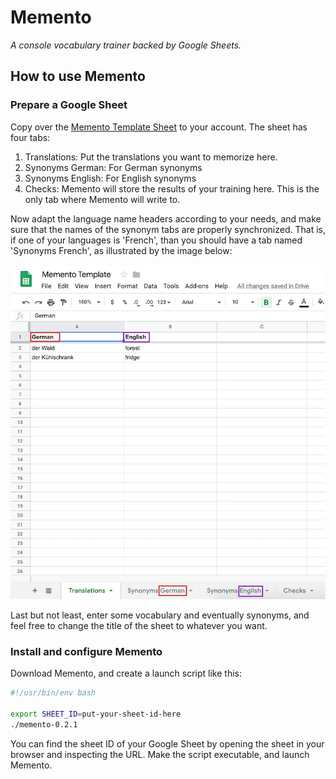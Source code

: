 # Memento
*A console vocabulary trainer backed by Google Sheets.*

## How to use Memento
### Prepare a Google Sheet
Copy over the [Memento Template Sheet](https://docs.google.com/spreadsheets/d/11jhp4ZTuTPiLq96-6B5mrYS7s6xreUbbG2ildANPuJU/edit?usp=sharing)
to your account. The sheet has four tabs:

1. Translations: Put the translations you want to memorize here.
2. Synonyms German: For German synonyms
3. Synonyms English: For English synonyms
4. Checks: Memento will store the results of your training here. This is the only tab where Memento will write to.

Now adapt the language name headers according to your needs, and make sure that the names of the synonym tabs are properly synchronized. That is,
if one of your languages is 'French', than you should have a tab named 'Synonyms French', as illustrated by the image below:

![Translations Tab](docs/images/tab-and-language-names.png)

Last but not least, enter some vocabulary and eventually synonyms, and feel free to change the title of the sheet
to whatever you want.

### Install and configure Memento
Download Memento, and create a launch script like this:

```bash
#!/usr/bin/env bash

export SHEET_ID=put-your-sheet-id-here
./memento-0.2.1
```

You can find the sheet ID of your Google Sheet by opening the sheet in your browser and inspecting the URL.
Make the script executable, and launch Memento.